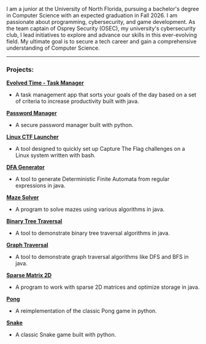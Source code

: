I am a junior at the University of North Florida, pursuing a bachelor's degree in Computer Science with an expected graduation in Fall 2026. I am passionate about programming, cybersecurity, and game development. As the team captain of Osprey Security (OSEC), my university's cybersecurity club, I lead initiatives to explore and advance our skills in this ever-evolving field. My ultimate goal is to secure a tech career and gain a comprehensive understanding of Computer Science.

---

### Projects:
**[Evolved Time - Task Manager](https://github.com/EdgarQuinones/Evolved-Time)**
- A task management app that sorts your goals of the day based on a set of criteria to increase productivity built with java.

**[Password Manager](https://github.com/EdgarQuinones/Password-Manager)**  
- A secure password manager built with python.

**[Linux CTF Launcher](https://github.com/EdgarQuinones/Linux-CTF-Launcher)**  
- A tool designed to quickly set up Capture The Flag challenges on a Linux system written with bash.
  
**[DFA Generator](https://github.com/EdgarQuinones/DFA-Generator/tree/main)**  
- A tool to generate Deterministic Finite Automata from regular expressions in java.
  
**[Maze Solver](https://github.com/EdgarQuinones/Maze-Solver)**  
- A program to solve mazes using various algorithms in java.

**[Binary Tree Traversal](https://github.com/EdgarQuinones/Binary-Tree-Traversal)**  
- A tool to demonstrate binary tree traversal algorithms in java.

**[Graph Traversal](https://github.com/EdgarQuinones/Graph-Traversal)**  
- A tool to demonstrate graph traversal algorithms like DFS and BFS in java.

**[Sparse Matrix 2D](https://github.com/EdgarQuinones/Sparse-Matrix-2D)**  
- A program to work with sparse 2D matrices and optimize storage in java.

**[Pong](https://github.com/EdgarQuinones/Pong)**  
- A reimplementation of the classic Pong game in python.

**[Snake](https://github.com/EdgarQuinones/Snake)**  
- A classic Snake game built with python.
